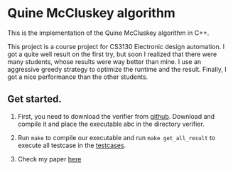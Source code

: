 # Quine McCluskey algorithm

This is the implementation of the Quine McCluskey algorithm in C++.

This project is a course project for CS3130 Electronic design automation. I got a quite well result on the first try, but soon I realized that there were many students, whose results were way better than mine. I use an aggressive greedy strategy to optimize the runtime and the result. Finally, I got a nice performance than the other students.

## Get started.

1. First, you need to download the verifier from [github](https://github.com/berkeley-abc/abc). Download and compile it and place the executable abc in the directory verifier.

2. Run `make` to compile our executable and run `make get_all_result` to execute all testcase in the [testcases](testcases).

3. Check my paper [here](https://drive.google.com/file/d/1lmGZnTf4yrZGXXkqLPmlH5gW7t6Krg53/view?usp=sharing)
